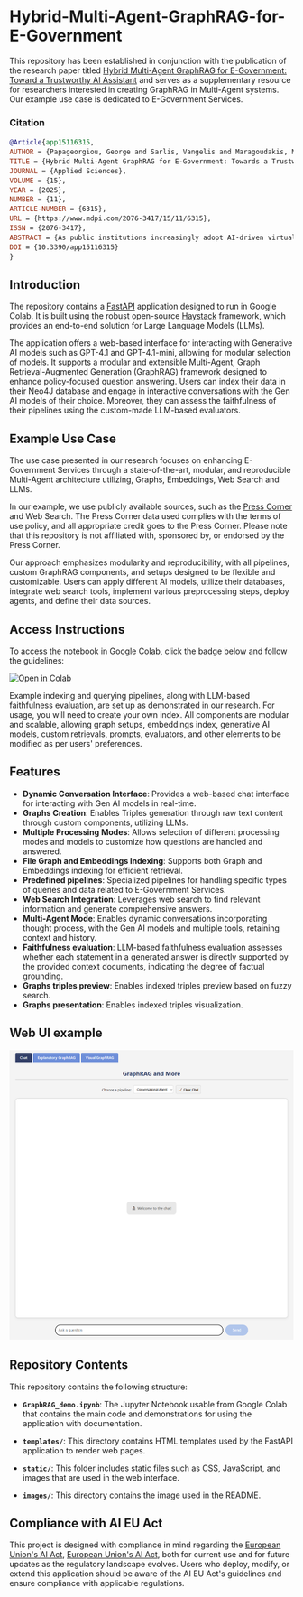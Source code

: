 # Hybrid-Multi-Agent-GraphRAG-for-E-Government

This repository has been established in conjunction with the publication of the research paper titled [Hybrid Multi-Agent GraphRAG for E-Government: Toward a Trustworthy AI Assistant](https://www.mdpi.com/2076-3417/15/11/6315) and serves as a supplementary resource for researchers interested in creating GraphRAG in Multi-Agent systems. Our example use case is dedicated to E-Government Services.

### Citation
```bibtex
@Article{app15116315,
AUTHOR = {Papageorgiou, George and Sarlis, Vangelis and Maragoudakis, Manolis and Tjortjis, Christos},
TITLE = {Hybrid Multi-Agent GraphRAG for E-Government: Towards a Trustworthy AI Assistant},
JOURNAL = {Applied Sciences},
VOLUME = {15},
YEAR = {2025},
NUMBER = {11},
ARTICLE-NUMBER = {6315},
URL = {https://www.mdpi.com/2076-3417/15/11/6315},
ISSN = {2076-3417},
ABSTRACT = {As public institutions increasingly adopt AI-driven virtual assistants to support transparency and citizen engagement, the need for explainable, accurate, and context-aware language systems becomes vital. While traditional retrieval-augmented generation (RAG) frameworks effectively integrate external knowledge into Large Language Models (LLMs), their reliance on flat, unstructured document retrieval limits multi-hop reasoning and interpretability, especially with complex, structured e-government datasets. This study introduces a modular, extensible, multi-agent graph retrieval-augmented generation (GraphRAG) framework designed to enhance policy-focused question answering. This research aims to provide an overview of hybrid multi-agent GraphRAG architecture designed for operational deployment in e-government settings to support explainable AI systems. The study focuses on how the hybrid integration of standard RAG, embedding-based retrieval, real-time web search, and LLM-generated structured Graphs can optimize knowledge discovery from public e-government data, thereby reinforcing factual grounding, reducing hallucinations, and enhancing the quality of complex responses. To validate the proposed approach, we implement and evaluate the framework using the European Commission’s Press Corner as a data source, constructing graph-based knowledge representations and embeddings, and incorporating web search. This work establishes a reproducible blueprint for deploying AI systems in e-government that require structured reasoning in comprehensive and factually accurate question answering.},
DOI = {10.3390/app15116315}
}
```

## Introduction

The repository contains a [FastAPI](https://github.com/fastapi/fastapi) application designed to run in Google Colab. It is built using the robust open-source [Haystack](https://github.com/deepset-ai/haystack) framework, which provides an end-to-end solution for Large Language Models (LLMs).

The application offers a web-based interface for interacting with Generative AI models such as GPT-4.1 and GPT-4.1-mini, allowing for modular selection of models. It supports a modular and extensible Multi-Agent, Graph Retrieval-Augmented Generation (GraphRAG) framework designed to enhance policy-focused question answering. Users can index their data in their Neo4J database and engage in interactive conversations with the Gen AI models of their choice. Moreover, they can assess the faithfulness of their pipelines using the custom-made LLM-based evaluators.


## Example Use Case

The use case presented in our research focuses on enhancing E-Government Services through a state-of-the-art, modular, and reproducible Multi-Agent architecture utilizing, Graphs, Embeddings, Web Search and LLMs.

In our example, we use publicly available sources, such as the [Press Corner](https://ec.europa.eu/commission/presscorner) and Web Search. The Press Corner data used complies with the terms of use policy, and all appropriate credit goes to the Press Corner. Please note that this repository is not affiliated with, sponsored by, or endorsed by the Press Corner.

Our approach emphasizes modularity and reproducibility, with all pipelines, custom GraphRAG components, and setups designed to be flexible and customizable. Users can apply different AI models, utilize their databases, integrate web search tools, implement various preprocessing steps, deploy agents, and define their data sources.


## Access Instructions

To access the notebook in Google Colab, click the badge below and follow the guidelines:

[![Open in Colab](https://colab.research.google.com/assets/colab-badge.svg)](https://colab.research.google.com/github/gpapageorgiouedu/Hybrid-Multi-Agent-GraphRAG-for-E-Government/blob/main/GraphRAG_demo.ipynb)

Example indexing and querying pipelines, along with LLM-based faithfulness evaluation, are set up as demonstrated in our research. For usage, you will need to create your own index. All components are modular and scalable, allowing graph setups, embeddings index, generative AI models, custom retrievals, prompts, evaluators, and other elements to be modified as per users' preferences.


## Features

- **Dynamic Conversation Interface**: Provides a web-based chat interface for interacting with Gen AI models in real-time.
- **Graphs Creation**: Enables Triples generation through raw text content through custom components, utilizing LLMs.
- **Multiple Processing Modes**: Allows selection of different processing modes and models to customize how questions are handled and answered.
- **File Graph and Embeddings Indexing**: Supports both Graph and Embeddings indexing for efficient retrieval.
- **Predefined pipelines**: Specialized pipelines for handling specific types of queries and data related to E-Government Services.
- **Web Search Integration**: Leverages web search to find relevant information and generate comprehensive answers.
- **Multi-Agent Mode**: Enables dynamic conversations incorporating thought process, with the Gen AI models and multiple tools, retaining context and history.
- **Faithfulness evaluation**: LLM-based faithfulness evaluation assesses whether each statement in a generated answer is directly supported by the provided context documents, indicating the degree of factual grounding.
- **Graphs triples preview**: Enables indexed triples preview based on fuzzy search.
- **Graphs presentation**: Enables indexed triples visualization.

## Web UI example

![Virtual Assistant UI demo](images/Web_UI_demo.png)

## Repository Contents

This repository contains the following structure:

- **`GraphRAG_demo.ipynb`**: The Jupyter Notebook usable from Google Colab that contains the main code and demonstrations for using the application with documentation.

- **`templates/`**: This directory contains HTML templates used by the FastAPI application to render web pages.

- **`static/`**: This folder includes static files such as CSS, JavaScript, and images that are used in the web interface.

- **`images/`**: This directory contains the image used in the README.


## Compliance with AI EU Act

This project is designed with compliance in mind regarding the [European Union's AI Act](https://digital-strategy.ec.europa.eu/en/policies/regulatory-framework-ai), [European Union's AI Act](https://eur-lex.europa.eu/legal-content/EN/TXT/?uri=CELEX:32024R1689), both for current use and for future updates as the regulatory landscape evolves. Users who deploy, modify, or extend this application should be aware of the AI EU Act's guidelines and ensure compliance with applicable regulations.

